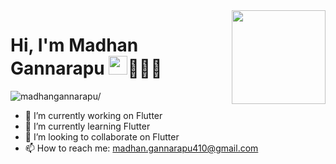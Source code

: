  <img align ="right" src = "https://i.imgur.com/w4pKOQi.jpg" width="150" height="150">
 
 # Hi, I'm Madhan Gannarapu <img src="https://raw.githubusercontent.com/MartinHeinz/MartinHeinz/master/wave.gif" width="30px">👨🏻‍💻
 <p align="left"> <img src=https://komarev.com/ghpvc/?username=madhangannarapu alt=madhangannarapu/></p>


- 🔭 I’m currently working on Flutter
- 🌱 I’m currently learning Flutter
- 👯 I’m looking to collaborate on Flutter
- 📫 How to reach me: madhan.gannarapu410@gmail.com


